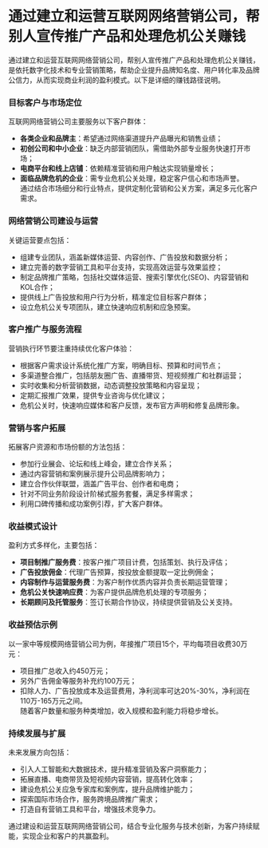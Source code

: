 # 通过建立和运营互联网网络营销公司，帮别人宣传推广产品和处理危机公关赚钱
通过建立和运营互联网网络营销公司，帮别人宣传推广产品和处理危机公关赚钱，是依托数字化技术和专业营销策略，帮助企业提升品牌知名度、用户转化率及品牌公信力，从而实现商业利润的盈利模式。以下是详细的赚钱路径说明。

### 目标客户与市场定位  
互联网网络营销公司主要服务以下客户群体：  
* **各类企业和品牌主**：希望通过网络渠道提升产品曝光和销售业绩；  
* **初创公司和中小企业**：缺乏内部营销团队，需借助外部专业服务快速打开市场；  
* **电商平台和线上店铺**：依赖精准营销和用户触达实现销量增长；  
* **面临品牌危机的企业**：需专业危机公关处理，稳定客户信心和市场声誉。  
通过结合市场细分和行业特点，提供定制化营销和公关方案，满足多元化客户需求。

### 网络营销公司建设与运营  
关键运营要点包括：  
* 组建专业团队，涵盖新媒体运营、内容创作、广告投放和数据分析；  
* 建立完善的数字营销工具和平台支持，实现高效运营与效果监控；  
* 制定品牌推广策略，包括社交媒体运营、搜索引擎优化(SEO)、内容营销和KOL合作；  
* 提供线上广告投放和用户行为分析，精准定位目标客户群体；  
* 设立危机公关专项团队，建立快速响应机制和应急预案。

### 客户推广与服务流程  
营销执行环节要注重持续优化客户体验：  
* 根据客户需求设计系统化推广方案，明确目标、预算和时间节点；  
* 多渠道整合推广，包括朋友圈广告、直播带货、短视频推广和社群运营；  
* 实时收集和分析营销数据，动态调整投放策略和内容呈现；  
* 定期汇报推广效果，提供专业咨询与优化建议；  
* 危机公关时，快速响应媒体和客户反馈，发布官方声明和修复品牌形象。

### 营销与客户拓展  
拓展客户资源和市场份额的方法包括：  
* 参加行业展会、论坛和线上峰会，建立合作关系；  
* 通过内容营销和案例展示提升公司品牌影响力；  
* 建立合作伙伴联盟，涵盖广告平台、创作者和电商；  
* 针对不同业务阶段设计阶梯式服务套餐，满足多样需求；  
* 利用口碑传播和成功案例引荐，扩大客户群体。

### 收益模式设计  
盈利方式多样化，主要包括：  
* **项目制推广服务费**：按客户推广项目计费，包括策划、执行及评估；  
* **广告投放佣金**：代理广告预算，按投放金额提取一定比例佣金；  
* **内容制作与运营服务费**：为客户制作优质内容并负责长期运营管理；  
* **危机公关快速响应费**：为客户提供品牌危机处理的专项服务；  
* **长期顾问及托管服务**：签订长期合作协议，持续提供营销及公关支持。

### 收益预估示例  
以一家中等规模网络营销公司为例，年接推广项目15个，平均每项目收费30万元：  
* 项目推广总收入约450万元；  
* 另外广告佣金等服务补充约100万元；  
* 扣除人力、广告投放成本及运营费用，净利润率可达20%-30%，净利润在110万-165万元之间。  
随着客户数量和服务种类增加，收入规模和盈利能力将稳步增长。

### 持续发展与扩展  
未来发展方向包括：  
* 引入人工智能和大数据技术，提升精准营销及客户洞察能力；  
* 拓展直播、电商带货及短视频内容营销，提高转化效率；  
* 建设危机公关应急专家库和案例库，提升品牌维护能力；  
* 探索国际市场合作，服务跨境品牌推广需求；  
* 打造自有营销工具和平台，增强技术竞争力。

通过建设和运营互联网网络营销公司，结合专业化服务与技术创新，为客户持续赋能，实现企业和客户的共赢盈利。